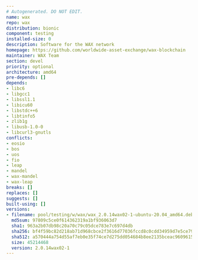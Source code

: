 ```yaml
---
# Autogenerated. DO NOT EDIT.
name: wax
repo: wax
distribution: bionic
component: testing
installed-size: 0
description: Software for the WAX network
homepage: https://github.com/worldwide-asset-exchange/wax-blockchain
maintainer: WAX Team
section: devel
priority: optional
architecture: amd64
pre-depends: []
depends:
- libc6
- libgcc1
- libssl1.1
- libicu60
- libstdc++6
- libtinfo5
- zlib1g
- libusb-1.0-0
- libcurl3-gnutls
conflicts:
- eosio
- bos
- uos
- fio
- leap
- mandel
- wax-mandel
- wax-leap
breaks: []
replaces: []
suggests: []
built-using: []
versions:
- filename: pool/testing/w/wax/wax_2.0.14wax02-1-ubuntu-20.04_amd64.deb
  md5sum: 97809c5ce0f614362319a1bf936063d7
  sha1: 963a2b07db98c20a70c79c05dce783e7c697d4db
  sha256: bf4f59bc82d218ab71d968cbce2f3616d77036fccd8c0cdd34959d7e5ce79865
  sha512: a570444a754d55af7eb0e35f74ce7d275dd054684b8ee2135bceac9609615b4794fa95035aba77c8ba648e71d2c5b4a1aed4175cebc41d20886ec6e19fca8310
  size: 45214468
  version: 2.0.14wax02-1
---
```

